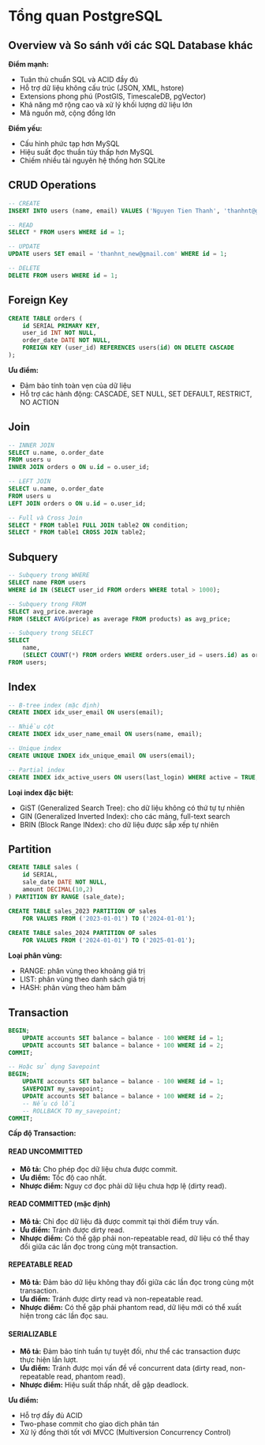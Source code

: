 # Tổng quan PostgreSQL

## Overview và So sánh với các SQL Database khác

**Điểm mạnh:**
- Tuân thủ chuẩn SQL và ACID đầy đủ
- Hỗ trợ dữ liệu không cấu trúc (JSON, XML, hstore)
- Extensions phong phú (PostGIS, TimescaleDB, pgVector)
- Khả năng mở rộng cao và xử lý khối lượng dữ liệu lớn
- Mã nguồn mở, cộng đồng lớn

**Điểm yếu:**
- Cấu hình phức tạp hơn MySQL
- Hiệu suất đọc thuần túy thấp hơn MySQL
- Chiếm nhiều tài nguyên hệ thống hơn SQLite

## CRUD Operations

```sql
-- CREATE
INSERT INTO users (name, email) VALUES ('Nguyen Tien Thanh', 'thanhnt@gmail.com');

-- READ
SELECT * FROM users WHERE id = 1;

-- UPDATE
UPDATE users SET email = 'thanhnt_new@gmail.com' WHERE id = 1;

-- DELETE
DELETE FROM users WHERE id = 1;
```

## Foreign Key

```sql
CREATE TABLE orders (
    id SERIAL PRIMARY KEY,
    user_id INT NOT NULL,
    order_date DATE NOT NULL,
    FOREIGN KEY (user_id) REFERENCES users(id) ON DELETE CASCADE
);
```

**Ưu điểm:**
- Đảm bảo tính toàn vẹn của dữ liệu
- Hỗ trợ các hành động: CASCADE, SET NULL, SET DEFAULT, RESTRICT, NO ACTION

## Join

```sql
-- INNER JOIN
SELECT u.name, o.order_date 
FROM users u
INNER JOIN orders o ON u.id = o.user_id;

-- LEFT JOIN
SELECT u.name, o.order_date 
FROM users u
LEFT JOIN orders o ON u.id = o.user_id;

-- Full và Cross Join
SELECT * FROM table1 FULL JOIN table2 ON condition;
SELECT * FROM table1 CROSS JOIN table2;
```

## Subquery

```sql
-- Subquery trong WHERE
SELECT name FROM users 
WHERE id IN (SELECT user_id FROM orders WHERE total > 1000);

-- Subquery trong FROM
SELECT avg_price.average
FROM (SELECT AVG(price) as average FROM products) as avg_price;

-- Subquery trong SELECT
SELECT 
    name,
    (SELECT COUNT(*) FROM orders WHERE orders.user_id = users.id) as order_count
FROM users;
```

## Index

```sql
-- B-tree index (mặc định)
CREATE INDEX idx_user_email ON users(email);

-- Nhiều cột
CREATE INDEX idx_user_name_email ON users(name, email);

-- Unique index
CREATE UNIQUE INDEX idx_unique_email ON users(email);

-- Partial index
CREATE INDEX idx_active_users ON users(last_login) WHERE active = TRUE;
```

**Loại index đặc biệt:**
- GiST (Generalized Search Tree): cho dữ liệu không có thứ tự tự nhiên
- GIN (Generalized Inverted Index): cho các mảng, full-text search
- BRIN (Block Range INdex): cho dữ liệu được sắp xếp tự nhiên

## Partition

```sql
CREATE TABLE sales (
    id SERIAL,
    sale_date DATE NOT NULL,
    amount DECIMAL(10,2)
) PARTITION BY RANGE (sale_date);

CREATE TABLE sales_2023 PARTITION OF sales
    FOR VALUES FROM ('2023-01-01') TO ('2024-01-01');
    
CREATE TABLE sales_2024 PARTITION OF sales
    FOR VALUES FROM ('2024-01-01') TO ('2025-01-01');
```

**Loại phân vùng:**
- RANGE: phân vùng theo khoảng giá trị
- LIST: phân vùng theo danh sách giá trị
- HASH: phân vùng theo hàm băm

## Transaction

```sql
BEGIN;
    UPDATE accounts SET balance = balance - 100 WHERE id = 1;
    UPDATE accounts SET balance = balance + 100 WHERE id = 2;
COMMIT;

-- Hoặc sử dụng Savepoint
BEGIN;
    UPDATE accounts SET balance = balance - 100 WHERE id = 1;
    SAVEPOINT my_savepoint;
    UPDATE accounts SET balance = balance + 100 WHERE id = 2;
    -- Nếu có lỗi
    -- ROLLBACK TO my_savepoint;
COMMIT;
```

**Cấp độ Transaction:**
#### READ UNCOMMITTED
- **Mô tả:** Cho phép đọc dữ liệu chưa được commit.
- **Ưu điểm:** Tốc độ cao nhất.
- **Nhược điểm:** Nguy cơ đọc phải dữ liệu chưa hợp lệ (dirty read).

#### READ COMMITTED (mặc định)
- **Mô tả:** Chỉ đọc dữ liệu đã được commit tại thời điểm truy vấn.
- **Ưu điểm:** Tránh được dirty read.
- **Nhược điểm:** Có thể gặp phải non-repeatable read, dữ liệu có thể thay đổi giữa các lần đọc trong cùng một transaction.

#### REPEATABLE READ
- **Mô tả:** Đảm bảo dữ liệu không thay đổi giữa các lần đọc trong cùng một transaction.
- **Ưu điểm:** Tránh được dirty read và non-repeatable read.
- **Nhược điểm:** Có thể gặp phải phantom read, dữ liệu mới có thể xuất hiện trong các lần đọc sau.

#### SERIALIZABLE
- **Mô tả:** Đảm bảo tính tuần tự tuyệt đối, như thể các transaction được thực hiện lần lượt.
- **Ưu điểm:** Tránh được mọi vấn đề về concurrent data (dirty read, non-repeatable read, phantom read).
- **Nhược điểm:** Hiệu suất thấp nhất, dễ gặp deadlock.

**Ưu điểm:**
- Hỗ trợ đầy đủ ACID
- Two-phase commit cho giao dịch phân tán
- Xử lý đồng thời tốt với MVCC (Multiversion Concurrency Control)
